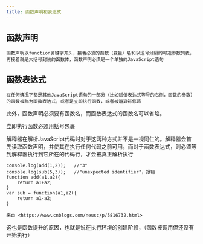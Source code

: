 ```yaml
---
title: 函数声明和表达式
---
```


## 函数声明
	函数声明以function关键字开头，接着必须的函数（变量）名和以逗号分隔的可选参数列表，再接着就是大括号封装的函数体，函数声明必须是一个单独的JavaScript语句
	
## 函数表达式
	在任何情况下都是其他JavaScript语句的一部分（比如赋值表达式等号的右侧，函数的参数）的函数被称为函数表达式，或者是立即执行函数，或者被运算符修饰
	
此外，函数声明必须要有函数名，而函数表达式的函数名可以省略。

立即执行函数必须用括号包裹

解释器在解析JavaScript代码时对于这两种方式并不是一视同仁的。解释器会首先读取函数声明，并使其在执行任何代码之前可用，而对于函数表达式，则必须等到解释器执行到它所在的代码行，才会被真正解析执行

	console.log(add(1,2));   //"3"
	console.log(sub(5,3));   //"unexpected identifier"，报错
	function add(a1,a2){
	    return a1+a2;
	}
	var sub = function(a1,a2){
	    return a1-a2;
	}
	
	来自 <https://www.cnblogs.com/neusc/p/5816732.html> 
	
这也是函数提升的原因，也就是说在执行环境的创建阶段，（函数被调用但还没有开始执行）
